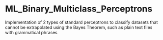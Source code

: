 # ML_Binary_Multiclass_Perceptrons
Implementation of 2 types of standard perceptrons to classify datasets that cannot be extrapolated using the Bayes Theorem, such as plain text files with grammatical phrases
